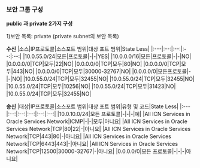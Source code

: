 ### 보안 그룹 구성
 
**public 과 private 2가지 구성**

1)보안 목록: private	(private subnet의 보안 목록) 

**수신**
|소스|IP프로토콜|소스포트 범위|대상 포트 범위|State Less|
|:---|:--:|:--:|:--:|:--:|
|10.0.55.0/24|모든|프로토콜|-|-|YES|
|10.0.0.0/16|모든|프로토콜|-|-|NO|
|0.0.0.0/0|TCP|모두|22|NO|
|0.0.0.0/0|TCP|모두|80|NO|
|0.0.0.0/0|TCP|모두|443|NO|
|0.0.0.0/0|TCP|모두|30000-32767|NO|
|0.0.0.0/0|모든프로토콜|-|-|NO|
|10.0.55.0/24|TCP|모두|32455|NO|
|10.0.55.0/24|TCP|모두|32455|NO|
|10.0.55.0/24|TCP|모두|10256|NO|
|10.0.55.0/24|TCP|모두|31423|NO|
|10.0.55.0/24|TCP|모두|32455|NO|

**송신**
|대상|IP프로토콜|소스포트 범위|대상 포트 범위|유형 및 코드|State Less|
|:---|:--:|:--:|:--:|:--:|:--:|
|10.0.10.0/24|모든 프로토콜|-|-|-|예|
|All ICN Services in Oracle Services Network|ICMP|-|-|모두|아니요|
|All ICN Services in Oracle Services Network|TCP|80|22|-|아니요|
|All ICN Services in Oracle Services Network|TCP|443|80|-|아니요|
|All ICN Services in Oracle Services Network|TCP|6443|443|-|아니요|
|All ICN Services in Oracle Services Network|TCP|12500|30000-32767|-|아니요|
|0.0.0.0/0|모든 프로토콜|-|-|-|아니요|
